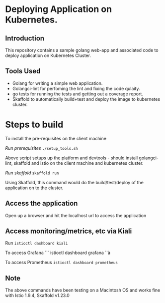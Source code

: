 # Deploying Application on Kubernetes.

## Introduction 
This repository contains a sample golang web-app and associated code to deploy application on Kubernetes Cluster. 

## Tools Used
* Golang for writing a simple web application. 
* Golangci-lint for perfoming the lint and fixing the code qulaity.
* go tests for running the tests and getting out a coverage report.
* Skaffold to automatically build+test and deploy the image to kubernetes cluster.

# Steps to build
To install the pre-requisites on the client machine

*Run prerequisites* 
``` ./setup_tools.sh ```

Above script setups up the platform and devtools - should install golangci-lint, skaffold and istio on the client machine and kubernetes cluster. 

*Run skaffold* 
``` skaffold run ```

Using Skaffold, this command would do the build/test/deploy of the application on to the cluster.

## Access the application
Open up a browser and hit the localhost url to access the application

## Access monitoring/metrics, etc via Kiali
Run
``` istioctl dashboard kiali ```

To access Grafana
``` istioctl dashboard grafana ``à

To access Prometheus
``` istioctl dashboard prometheus ```

## Note
The above commands have been testing on a Macintosh OS and works fine with Istio 1.9.4, Skaffold v1.23.0